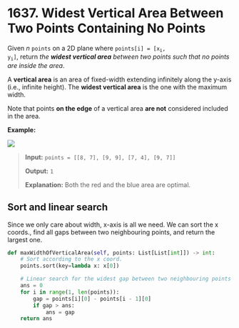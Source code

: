 # 1637. Widest Vertical Area Between Two Points Containing No Points

Given $n$ `points` on a 2D plane where <code>points[i] = [x<sub>i</sub>, y<sub>i</sub>]</code>, return *the <b>widest vertical area</b> between two points such that no points are inside the area*.

A **vertical area** is an area of fixed-width extending infinitely along the y-axis (i.e., infinite height). The **widest vertical area** is the one with the maximum width.

Note that points **on the edge** of a vertical area **are not** considered included in the area.


**Example:**

![](https://assets.leetcode.com/uploads/2020/09/19/points3.png)

> **Input:** `points = [[8, 7], [9, 9], [7, 4], [9, 7]]`
> 
> **Output:** `1`
> 
> **Explanation:** Both the red and the blue area are optimal.


## Sort and linear search

Since we only care about width, x-axis is all we need. We can sort the x coords., find all gaps between two neighbouring points, and return the largest one.

```python
def maxWidthOfVerticalArea(self, points: List[List[int]]) -> int:
    # Sort according to the x coord.
    points.sort(key=lambda x: x[0])

    # Linear search for the widest gap between two neighbouring points
    ans = 0
    for i in range(1, len(points)):
        gap = points[i][0] - points[i - 1][0]
        if gap > ans:
            ans = gap
    return ans
```


